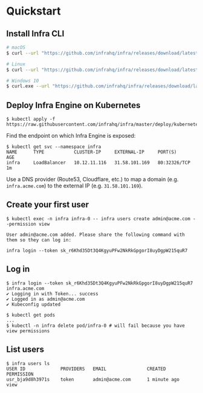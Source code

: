 # Quickstart

## Install Infra CLI

```bash
# macOS
$ curl --url "https://github.com/infrahq/infra/releases/download/latest/infra-darwin-$(uname -m)" --output /usr/local/bin/infra && chmod +x /usr/local/bin/infra

# Linux
$ curl --url "https://github.com/infrahq/infra/releases/download/latest/infra-linux-$(uname -m)" --output /usr/local/bin/infra && chmod +x /usr/local/bin/infra

# Windows 10
$ curl.exe --url "https://github.com/infrahq/infra/releases/download/latest/infra-windows-amd64.exe" --output infra.exe
```

## Deploy Infra Engine on Kubernetes

```
$ kubectl apply -f https://raw.githubusercontent.com/infrahq/infra/master/deploy/kubernetes.yaml
```

Find the endpoint on which Infra Engine is exposed:

```
$ kubectl get svc --namespace infra
NAME      TYPE           CLUSTER-IP     EXTERNAL-IP     PORT(S)        AGE
infra     LoadBalancer   10.12.11.116   31.58.101.169   80:32326/TCP   1m
```

Use a DNS provider (Route53, Cloudflare, etc.) to map a domain (e.g. `infra.acme.com`) to the external IP (e.g. `31.58.101.169`).

## Create your first user

```
$ kubectl exec -n infra infra-0 -- infra users create admin@acme.com --permission view

User admin@acme.com added. Please share the following command with them so they can log in:

infra login --token sk_r6Khd35Dt3Q4KgyuPFw2NkRkGpgorI8uyDgpW215quR7
```

## Log in

```
$ infra login --token sk_r6Khd35Dt3Q4KgyuPFw2NkRkGpgorI8uyDgpW215quR7 infra.acme.com
✔ Logging in with Token... success
✔ Logged in as admin@acme.com
✔ Kubeconfig updated

$ kubectl get pods
...
$ kubectl -n infra delete pod/infra-0 # will fail because you have view permissions
```

## List users

```
$ infra users ls
USER ID             PROVIDERS   EMAIL               CREATED         PERMISSION 
usr_bja9d8h3971s    token       admin@acme.com      1 minute ago    view
```
